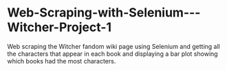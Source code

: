 # Web-Scraping-with-Selenium---Witcher-Project-1

Web scraping the Witcher fandom wiki page using Selenium and getting all the characters that appear in each book and displaying a bar plot showing which books had the most characters.
